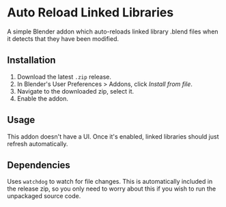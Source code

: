 # Auto Reload Linked Libraries

A simple Blender addon which auto-reloads linked library .blend files when it detects that they have been modified.

## Installation

1. Download the latest `.zip` release.
2. In Blender's User Preferences > Addons, click *Install from file*.
3. Navigate to the downloaded zip, select it.
4. Enable the addon.

## Usage

This addon doesn't have a UI. Once it's enabled, linked libraries should just refresh automatically.

## Dependencies

Uses `watchdog` to watch for file changes. This is automatically included in the release zip, so you only need to worry about this if you wish to run the unpackaged source code.
